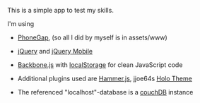 This is a simple app to test my skills.

I'm using

* [PhoneGap](http://www.phonegap.com), (so all I did by myself is in assets/www)

* [jQuery](http://www.jquery.com) and [jQuery Mobile](http://www.jquerymobile.com)<a href=""></a>

* [Backbone.js](http://documentcloud.github.com/backbone/) with [localStorage](https://github.com/jeromegn/Backbone.localStorage) for clean JavaScript code

* Additional plugins used are [Hammer.js](https://github.com/eightmedia/hammer.js), jjoe64s [Holo Theme](https://github.com/jjoe64/jquery-mobile-android-themes)
	
* The referenced "localhost"-database is a [couchDB](https://couchdb.apache.org/) instance